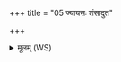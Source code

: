 +++
title = "05 ज्यायसः शंसादुत"

+++
<details><summary>मूलम् (WS)</summary>

ज्यायसः शंसादुत वा कनीयसः सजातिशंसादुत जामिशंसात् ।  
अनादिष्टमन्यकृतं यदेनस्त्वं नस्तस्माज्जातवेदो मुमुग्धि ॥ ५ ॥
</details>